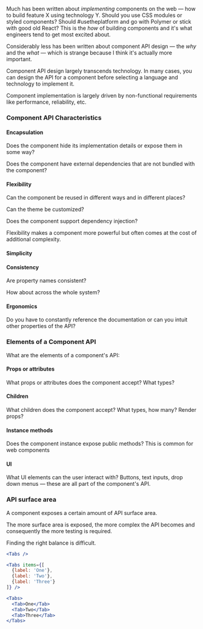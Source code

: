 Much has been written about  _implementing_ components on the web — how to build feature X using technology Y. Should you use CSS modules or styled components? Should #usetheplatform and go with Polymer or stick with good old React? This is the _how_ of building components and it's what engineers tend to get most excited about.

Considerably less has been written about component API design — the _why_ and the _what_ — which is strange because I think it's actually more important. 

Component API design largely transcends technology. In many cases, you can design the API for a component before selecting a language and technology to implement it.

Component implementation is largely driven by non-functional requirements like performance, reliability, etc. 

### Component API Characteristics

#### Encapsulation
Does the component hide its implementation details or expose them in some way? 

Does the component have external dependencies that are not bundled with the component?

#### Flexibility
Can the component be reused in different ways and in different places? 

Can the theme be customized? 

Does the component support dependency injection?

Flexibility makes a component more powerful but often comes at the cost of additional complexity.

#### Simplicity


#### Consistency
Are property names consistent?


How about across the whole system?

#### Ergonomics

Do you have to constantly reference the documentation or can you intuit other properties of the API?


### Elements of a Component API

What are the elements of a component's API:

#### Props or attributes
What props or attributes does the component accept? What types?

#### Children
What children does the component accept? What types, how many? Render props?

#### Instance methods
Does the component instance expose public methods? This is common for web components

#### UI
What UI elements can the user interact with? Buttons, text inputs, drop down menus — these are all part of the component's API.



### API surface area

A component exposes a certain amount of API surface area.

The more surface area is exposed, the more complex the API becomes and consequently the more testing is required.

Finding the right balance is difficult.


```jsx
<Tabs />
```

```jsx
<Tabs items={[
  {label: 'One'},
  {label: 'Two'},
  {label: 'Three'}
]} />
```

```jsx
<Tabs>
  <Tab>One</Tab>
  <Tab>Two</Tab>
  <Tab>Three</Tab>
</Tabs>
```




